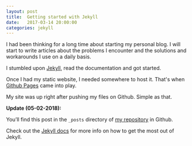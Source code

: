 ```yaml
---
layout: post
title:  Getting started with Jekyll
date:   2017-03-14 20:00:00
categories: jekyll
---
```


I had been thinking for a long time about starting my personal blog. I will start to write articles about the problems I encounter and the solutions and workarounds I use on a daily basis.

I stumbled upon [Jekyll](https://jekyllrb.com/), read the documentation and got started.

Once I had my static website, I needed somewhere to host it. That's when [Github Pages](https://pages.github.com/) came into play.

My site was up right after pushing my files on Github. Simple as that.

**Update (05-02-2018):**

You’ll find this post in the `_posts` directory of [my repository](https://github.com/christopherAuthier/christopherAuthier.github.io) in Github.

Check out the [Jekyll docs](https://jekyllrb.com/docs/home/) for more info on how to get the most out of Jekyll.
